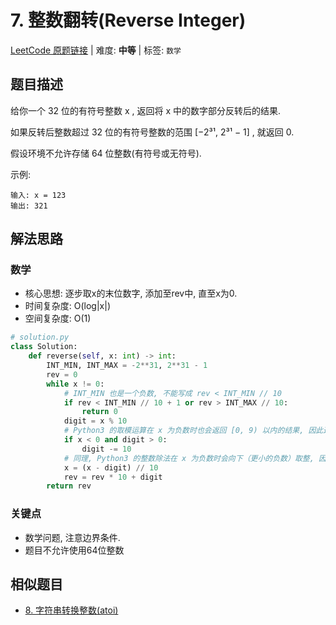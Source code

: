 # 7. 整数翻转(Reverse Integer)

[LeetCode 原题链接](https://leetcode.cn/problems/reverse-integer/) | 难度: **中等** | 标签: `数学`

## 题目描述

给你一个 32 位的有符号整数 x , 返回将 x 中的数字部分反转后的结果.

如果反转后整数超过 32 位的有符号整数的范围 [−2³¹,  2³¹ − 1] , 就返回 0.

假设环境不允许存储 64 位整数(有符号或无符号).

示例:

```plaintext
输入: x = 123
输出: 321
```

## 解法思路

### 数学

- 核心思想: 逐步取x的末位数字, 添加至rev中, 直至x为0.
- 时间复杂度: O(log|x|)
- 空间复杂度: O(1)

```python
# solution.py
class Solution:
    def reverse(self, x: int) -> int:
        INT_MIN, INT_MAX = -2**31, 2**31 - 1
        rev = 0
        while x != 0:
            # INT_MIN 也是一个负数, 不能写成 rev < INT_MIN // 10
            if rev < INT_MIN // 10 + 1 or rev > INT_MAX // 10:
                return 0
            digit = x % 10
            # Python3 的取模运算在 x 为负数时也会返回 [0, 9) 以内的结果, 因此这里需要进行特殊判断
            if x < 0 and digit > 0:
                digit -= 10
            # 同理, Python3 的整数除法在 x 为负数时会向下（更小的负数）取整, 因此不能写成 x //= 10
            x = (x - digit) // 10
            rev = rev * 10 + digit
        return rev
```

### 关键点

- 数学问题, 注意边界条件.
- 题目不允许使用64位整数

## 相似题目

- [8. 字符串转换整数(atoi)](https://leetcode.cn/problems/string-to-integer-atoi/)

